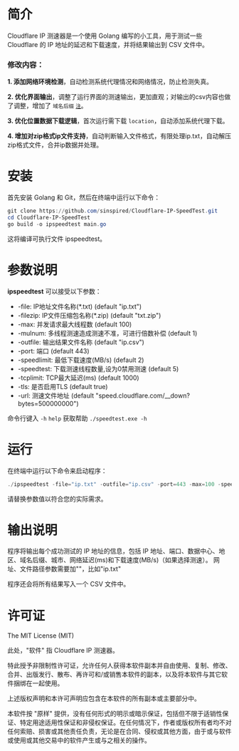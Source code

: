 # 简介
Cloudflare IP 测速器是一个使用 Golang 编写的小工具，用于测试一些 Cloudflare 的 IP 地址的延迟和下载速度，并将结果输出到 CSV 文件中。

### 修改内容：

**1. 添加网络环境检测**，自动检测系统代理情况和网络情况，防止检测失真。

**2. 优化界面输出**，调整了运行界面的测速输出，更加直观；对输出的csv内容也做了调整，增加了 `域名后缀`  [`注`](# "顶级域名：US、HK、SG、KR等")。

**3. 优化位置数据下载逻辑**，首次运行需下载 `location`，自动添加系统代理下载。

**4. 增加对zip格式ip文件支持**，自动判断输入文件格式，有限处理ip.txt，自动解压zip格式文件，合并ip数据并处理。

# 安装
首先安装 Golang 和 Git，然后在终端中运行以下命令：

```powershell
git clone https://github.com/sinspired/Cloudflare-IP-SpeedTest.git
cd Cloudflare-IP-SpeedTest
go build -o ipspeedtest main.go
```
这将编译可执行文件 ipspeedtest。

# 参数说明
**ipspeedtest** 可以接受以下参数：

* -file: IP地址文件名称(*.txt) (default "ip.txt")
* -filezip: IP文件压缩包名称(*.zip) (default "txt.zip")
* -max: 并发请求最大线程数 (default 100)
* -mulnum: 多线程测速造成测速不准，可进行倍数补偿 (default 1)
* -outfile: 输出结果文件名称 (default "ip.csv")
* -port: 端口 (default 443)
* -speedlimit: 最低下载速度(MB/s) (default 2)
* -speedtest: 下载测速线程数量,设为0禁用测速 (default 5)
* -tcplimit: TCP最大延迟(ms) (default 1000)
* -tls: 是否启用TLS (default true)
* -url: 测速文件地址 (default "speed.cloudflare.com/__down?bytes=500000000")

命令行键入 `-h` `help` 获取帮助 `./speedtest.exe -h`

# 运行
在终端中运行以下命令来启动程序：

```powershell
./ipspeedtest -file="ip.txt" -outfile="ip.csv" -port=443 -max=100 -speedtest=1  -speedlimit=5 -tls=true -mulnum=1 -tcplimit=1000 -url="speed.cloudflare.com/__down?bytes=500000000"
```
请替换参数值以符合您的实际需求。
# 输出说明
程序将输出每个成功测试的 IP 地址的信息，包括 IP 地址、端口、数据中心、地区、域名后缀、城市、网络延迟(ms)和下载速度(MB/s)（如果选择测速）。
网址、文件路径参数需要加""，比如"ip.txt"

程序还会将所有结果写入一个 CSV 文件中。



# 许可证
The MIT License (MIT)

此处，"软件" 指 Cloudflare IP 测速器。

特此授予非限制性许可证，允许任何人获得本软件副本并自由使用、复制、修改、合并、出版发行、散布、再许可和/或销售本软件的副本，以及将本软件与其它软件捆绑在一起使用。

上述版权声明和本许可声明应包含在本软件的所有副本或主要部分中。

本软件按 "原样" 提供，没有任何形式的明示或暗示保证，包括但不限于适销性保证、特定用途适用性保证和非侵权保证。在任何情况下，作者或版权所有者均不对任何索赔、损害或其他责任负责，无论是在合同、侵权或其他方面，由于或与软件或使用或其他交易中的软件产生或与之相关的操作。
